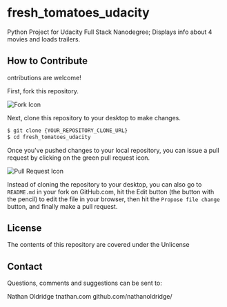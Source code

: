 # fresh_tomatoes_udacity
Python Project for Udacity Full Stack Nanodegree; Displays info about 4 movies and loads trailers.

## How to Contribute

ontributions are welcome!

First, fork this repository.

![Fork Icon](images/fork-icon.png)

Next, clone this repository to your desktop to make changes.

```sh
$ git clone {YOUR_REPOSITORY_CLONE_URL}
$ cd fresh_tomatoes_udacity
```

Once you've pushed changes to your local repository, you can issue a pull request by clicking on the green pull request icon.

![Pull Request Icon](images/pull-request-icon.png)

Instead of cloning the repository to your desktop, you can also go to `README.md` in your fork on GitHub.com, hit the Edit button (the button with the pencil) to edit the file in your browser, then hit the `Propose file change` button, and finally make a pull request. 

## License

The contents of this repository are covered under the Unlicense

## Contact

Questions, comments and suggestions can be sent to:

Nathan Oldridge
tnathan.com
github.com/nathanoldridge/
